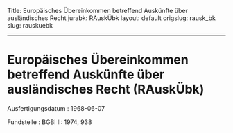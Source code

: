 Title: Europäisches Übereinkommen betreffend Auskünfte über ausländisches Recht
jurabk: RAuskÜbk
layout: default
origslug: rausk_bk
slug: rauskuebk

---

# Europäisches Übereinkommen betreffend Auskünfte über ausländisches Recht (RAuskÜbk)

Ausfertigungsdatum
:   1968-06-07

Fundstelle
:   BGBl II: 1974, 938

